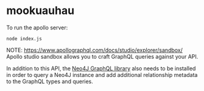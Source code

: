 # mookuauhau

To run the apollo server:

```
node index.js
```

NOTE: https://www.apollographql.com/docs/studio/explorer/sandbox/ Apollo studio sandbox allows you to craft GraphQL queries against your API.

In addition to this API, the [Neo4J GraphQL library](https://neo4j.com/docs/graphql-manual/current/) also needs to be installed in order to query a Neo4J instance and add additional relationship metadata to the GraphQL types and queries.
